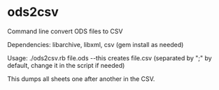 ods2csv
=======

Command line convert ODS files to CSV

Dependencies: libarchive, libxml, csv (gem install as needed)

Usage: ./ods2csv.rb file.ods
--this creates file.csv (separated by ";" by default, change it in the script if needed)

This dumps all sheets one after another in the CSV.

